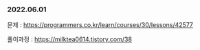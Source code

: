 ### 2022.06.01

문제 : https://programmers.co.kr/learn/courses/30/lessons/42577

풀이과정 : https://milktea0614.tistory.com/38
